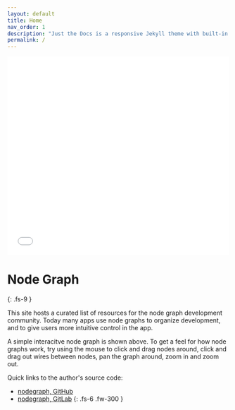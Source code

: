 ```yaml
---
layout: default
title: Home
nav_order: 1
description: "Just the Docs is a responsive Jekyll theme with built-in search that is easily customizable and hosted on GitHub Pages."
permalink: /
---
```


<div>
    <iframe src="./nodegraphdemo" height="450px" width="100%" scrolling="no" frameborder="0">
    </iframe>
</div>

# Node Graph
{: .fs-9 }

This site hosts a curated list of resources for the node graph development community. Today many apps use node graphs to organize development, and to give users more intuitive control in the app. 

A simple interacitve node graph is shown above. To get a feel for how node graphs work, try using the mouse to click and drag nodes around, click and drag out wires between nodes, pan the graph around, zoom in and zoom out. 

Quick links to the author's source code:
* [nodegraph, GitHub](https://github.com/nodegraph)
* [nodegraph, GitLab](https://gitlab.com/nodegraph)
{: .fs-6 .fw-300 }






